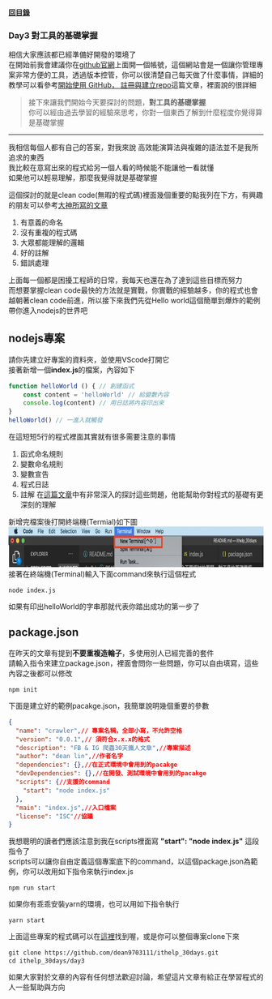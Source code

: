 #### [回目錄](../README.md)
### Day3 對工具的基礎掌握


相信大家應該都已經準備好開發的環境了  
在開始前我會建議你在[github官網](https://github.com/)上面開一個帳號，這個網站會是一個讓你管理專案非常方便的工具，透過版本控管，你可以很清楚自己每天做了什麼事情，詳細的教學可以看參考[開始使用 GitHub， 註冊與建立repo](https://progressbar.tw/posts/3)這篇文章，裡面說的很詳細  

>接下來讓我們開始今天要探討的問題，**對工具的基礎掌握**  
你可以經由過去學習的經驗來思考，你對一個東西了解到什麼程度你覺得算是基礎掌握  

----
我相信每個人都有自己的答案，對我來說
高效能演算法與複雜的語法並不是我所追求的東西  
我比較在意寫出來的程式給另一個人看的時候能不能讓他一看就懂  
如果他可以輕易理解，那麼我覺得就是基礎掌握  

這個探討的就是clean code(無暇的程式碼)裡面幾個重要的點我列在下方，有興趣的朋友可以參考[大神所寫的文章](https://medium.com/%E6%89%8B%E5%AF%AB%E7%AD%86%E8%A8%98/clean-code-index-51e209cc47db)
1. 有意義的命名
2. 沒有重複的程式碼
3. 大眾都能理解的邏輯
4. 好的註解
5. 錯誤處理

上面每一個都是困擾工程師的日常，我每天也還在為了達到這些目標而努力  
而想要掌握clean code最快的方法就是實戰，你實戰的經驗越多，你的程式也會越朝著clean code前進，所以接下來我們先從Hello world這個簡單到爆炸的範例帶你進入nodejs的世界吧  

nodejs專案
----
請你先建立好專案的資料夾，並使用VScode打開它  
接著新增一個**index.js**的檔案，內容如下
```js
function helloWorld () { // 創建函式
    const content = 'helloWorld' // 給變數內容
    console.log(content) // 用日誌將內容印出來
}
helloWorld() // 一進入就觸發
```
在這短短5行的程式裡面其實就有很多需要注意的事情
1. 函式命名規則
2. 變數命名規則
3. 變數宣告
4. 程式日誌
5. 註解
在[這篇文章](https://eyesofkids.gitbooks.io/javascript-start-from-es6/content/part3/var_const_naming.html)中有非常深入的探討這些問題，他能幫助你對程式的基礎有更深刻的理解  

新增完檔案後打開終端機(Termial)如下圖
<img src="./article_img/terminal.png" width="800" height="80"/>
接著在終端機(Terminal)輸入下面command來執行這個程式
```
node index.js
```
如果有印出helloWorld的字串那就代表你踏出成功的第一步了

package.json 
----
在昨天的文章有提到**不要重複造輪子**，多使用別人已經完善的套件  
請輸入指令來建立package.json，裡面會問你一些問題，你可以自由填寫，這些內容之後都可以修改
```
npm init
```
下面是建立好的範例pacakge.json，我簡單說明幾個重要的參數
```json
{
  "name": "crawler",// 專案名稱，全部小寫，不允許空格
  "version": "0.0.1",// 須符合x.x.x的格式
  "description": "FB & IG 爬蟲30天鐵人文章",//專案描述
  "author": "dean lin",//作者名字
  "dependencies": {},//在正式環境中會用到的pacakge
  "devDependencies": {},//在開發、測試環境中會用到的pacakge
  "scripts": {//支援的command
    "start": "node index.js"
  },
  "main": "index.js",//入口檔案
  "license": "ISC"//協議
}
```
我想聰明的讀者們應該注意到我在scripts裡面寫 **"start": "node index.js"** 這段指令了  
scripts可以讓你自由定義這個專案底下的command，以這個package.json為範例，你可以改用如下指令來執行index.js
```
npm run start
```
如果你有乖乖安裝yarn的環境，也可以用如下指令執行
```
yarn start
```

上面這些專案的程式碼可以在[這裡](https://github.com/dean9703111/ithelp_30days)找到喔，或是你可以整個專案clone下來
```
git clone https://github.com/dean9703111/ithelp_30days.git
cd ithelp_30days/day3
```

如果大家對於文章的內容有任何想法歡迎討論，希望這片文章有給正在學習程式的人一些幫助與方向